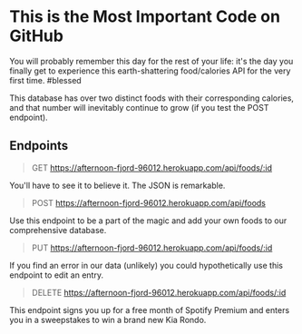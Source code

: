 # This is the Most **Important** Code on GitHub

You will probably remember this day for the rest of your life: it's the day you finally get to experience this earth-shattering food/calories API for the very first time. #blessed

This database has over two distinct foods with their corresponding calories, and that number will inevitably continue to grow (if you test the POST endpoint).

## Endpoints

> GET https://afternoon-fjord-96012.herokuapp.com/api/foods/:id

You'll have to see it to believe it. The JSON is remarkable.

> POST https://afternoon-fjord-96012.herokuapp.com/api/foods

Use this endpoint to be a part of the magic and add your own foods to our comprehensive database.

> PUT https://afternoon-fjord-96012.herokuapp.com/api/foods/:id

If you find an error in our data (unlikely) you could hypothetically use this endpoint to edit an entry.

> DELETE https://afternoon-fjord-96012.herokuapp.com/api/foods/:id

This endpoint signs you up for a free month of Spotify Premium and enters you in a sweepstakes to win a brand new Kia Rondo.


